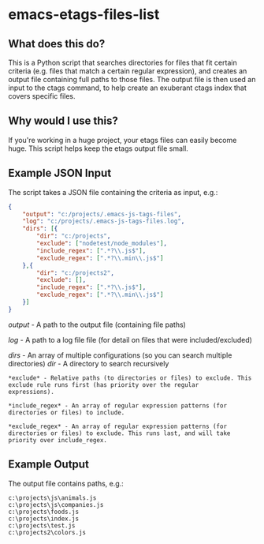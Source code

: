 # emacs-etags-files-list

## What does this do?

This is a Python script that searches directories for files that fit certain criteria (e.g. files that match a certain regular expression), and creates an output file containing full paths to those files. The output file is then used an input to the ctags command, to help create an exuberant ctags index that covers specific files.

## Why would I use this?

If you're working in a huge project, your etags files can easily become huge. This script helps keep the etags output file small.

## Example JSON Input

The script takes a JSON file containing the criteria as input, e.g.:

```json
{
    "output": "c:/projects/.emacs-js-tags-files",
    "log": "c:/projects/.emacs-js-tags-files.log",
    "dirs": [{
        "dir": "c:/projects",
        "exclude": ["nodetest/node_modules"],
        "include_regex": [".*?\\.js$"],
        "exclude_regex": [".*?\\.min\\.js$"]
    },{
        "dir": "c:/projects2",
        "exclude": [],
        "include_regex": [".*?\\.js$"],
        "exclude_regex": [".*?\\.min\\.js$"]
    }]
}
```

*output* - A path to the output file (containing file paths)

*log* - A path to a log file file (for detail on files that were included/excluded)

*dirs* - An array of multiple configurations (so you can search multiple directories)
    *dir* - A directory to search recursively
    
    *exclude* - Relative paths (to directories or files) to exclude. This exclude rule runs first (has priority over the regular                       expressions).
    
    *include_regex* - An array of regular expression patterns (for directories or files) to include.
    
    *exclude_regex* - An array of regular expression patterns (for directories or files) to exclude. This runs last, and will take                           priority over include_regex.

## Example Output

The output file contains paths, e.g.:

```
c:\projects\js\animals.js
c:\projects\js\companies.js
c:\projects\foods.js
c:\projects\index.js
c:\projects\test.js
c:\projects2\colors.js
```
